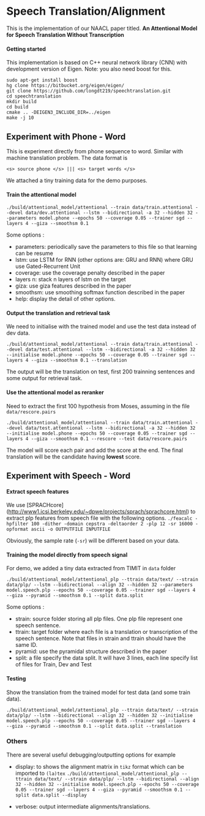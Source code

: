 # Speech Translation/Alignment
This is the implementation of our NAACL paper titled. 
**An Attentional Model for Speech Translation Without Transcription**

#### Getting started

This implementation is based on C++ neural network library (CNN) with development version of Eigen. 
Note: you also need boost for this. 

    sudo apt-get install boost
    hg clone https://bitbucket.org/eigen/eigen/ 
    git clone https://github.com/longdt219/speechtranslation.git
    cd speechtranslation	
    mkdir build
    cd build
    cmake .. -DEIGEN3_INCLUDE_DIR=../eigen
    make -j 10

## Experiment with Phone - Word 
This is experiment directly from phone sequence to word. Similar with machine translation problem. 
The data format is
 
```<s> source phone </s> ||| <s> target words </s>``` 

We attached a tiny training data for the demo purposes. 
#### Train the attentional model

```
./build/attentional_model/attentional --train data/train.attentional --devel data/dev.attentional --lstm --bidirectional -a 32 --hidden 32 --parameters model.phone --epochs 50 --coverage 0.05 --trainer sgd --layers 4 --giza --smoothsm 0.1
```
Some options :
- parameters: periodically save the parameters to this file so that learning can be resume
- lstm: use LSTM for RNN (other options are: GRU and RNN) where GRU use Gated-Recurrent Unit
- coverage: use the coverage penalty described in the paper
- layers n: stack n layers of lstm on the target
- giza: use giza features described in the paper
- smoothsm: use smoothing softmax function described in the paper
- help: display the detail of other options.

#### Output the translation and retrieval task
We need to initialise with the trained model and use the test data instead of dev data. 
```
./build/attentional_model/attentional --train data/train.attentional --devel data/test.attentional --lstm --bidirectional -a 32 --hidden 32 --initialise model.phone --epochs 50 --coverage 0.05 --trainer sgd --layers 4 --giza --smoothsm 0.1 --translation
```
The output will be the translation on test, first 200 trainning sentences and some output for retrieval task. 

#### Use the attentional model as reranker 
Need to extract the first 100 hypothesis from Moses, assuming in the file `data/rescore.pairs` 

```
./build/attentional_model/attentional --train data/train.attentional --devel data/test.attentional --lstm --bidirectional -a 32 --hidden 32 --initialise model.phone --epochs 50 --coverage 0.05 --trainer sgd --layers 4 --giza --smoothsm 0.1 --rescore --test data/rescore.pairs
```
The model will score each pair and add the score at the end. The final translation will be the candidate having **lowest** score. 


## Experiment with Speech - Word 

#### Extract speech features 
We use [SPRACHcore] (http://www1.icsi.berkeley.edu/~dpwe/projects/sprach/sprachcore.html) to extract plp features from speech file with the following options.
```./feacalc -hpfilter 100 -dither -domain cepstra -deltaorder 2 -plp 12 -sr 16000 -opformat ascii -o OUTPUTFILE INPUTFILE```

Obviously, the sample rate (`-sr`) will be different based on your data. 

#### Training the model directly from speech signal 
For demo, we added a tiny data extracted from TIMIT in `data` folder
```
./build/attentional_model/attentional_plp --ttrain data/text/ --strain data/plp/ --lstm --bidirectional --align 32 --hidden 32 --parameters model.speech.plp --epochs 50 --coverage 0.05 --trainer sgd --layers 4 --giza --pyramid --smoothsm 0.1 --split data.split
```
Some options : 
- strain: source folder storing all plp files. One plp file represent one speech sentence.
- ttrain: target folder where each file is a translation or transcription of the speech sentence. Note that files in strain and ttrain should have the same ID. 
- pyramid: use the pyramidal structure described in the paper 
- split: a file specify the data split. It will have 3 lines, each line specify list of files for Train, Dev and Test  

#### Testing 
Show the translation from the trained model for test data (and some train data).  
```
./build/attentional_model/attentional_plp --ttrain data/text/ --strain data/plp/ --lstm --bidirectional --align 32 --hidden 32 --initialise model.speech.plp --epochs 50 --coverage 0.05 --trainer sgd --layers 4 --giza --pyramid --smoothsm 0.1 --split data.split --translation
```

### Others
There are several useful debugging/outputting options for example 
- display: to shows the alignment matrix in `tikz` format which can be imported to `(la)tex` 
```./build/attentional_model/attentional_plp --ttrain data/text/ --strain data/plp/ --lstm --bidirectional --align 32 --hidden 32 --initialise model.speech.plp --epochs 50 --coverage 0.05 --trainer sgd --layers 4 --giza --pyramid --smoothsm 0.1 --split data.split --display```

- verbose: output intermediate alignments/translations.  

